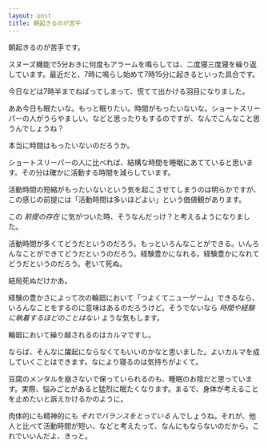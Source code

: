 ```yaml
---
layout: post
title: 朝起きるのが苦手
---
```


朝起きるのが苦手です。

スヌーズ機能で5分おきに何度もアラームを鳴らしては、二度寝三度寝を繰り返しています。最近だと、7時に鳴らし始めて7時15分に起きるといった具合です。

今日などは7時半までねばってしまって、慌てて出かける羽目になりました。

ああ今日も眠たいな。もっと眠りたい。時間がもったいないな。ショートスリーパーの人がうらやましい。などと思ったりもするのですが、なんでこんなこと思うんでしょうね？

本当に時間はもったいないのだろうか。

ショートスリーパーの人に比べれば、結構な時間を睡眠にあてていると思います。その分は確かに活動する時間を減らしています。

活動時間の短縮がもったいないという気を起こさせてしまうのは明らかですが、この感じの前提には「活動時間は多いほどよい」という価値観があります。

この *前提の存在* に気がついた時、そうなんだっけ？と考えるようになりました。

活動時間が多くてどうだというのだろう。もっといろんなことができる。いんろんなことができてどうだというのだろう。経験豊かになれる。経験豊かになれてどうだというのだろう。老いて死ぬ。

結局死ぬだけかあ。

経験の豊かさによって次の輪廻において「つよくてニューゲーム」できるなら、いろんなことをするのに意味はあるのだろうけど。そうでないなら *時間や経験に執着するほどのことはない* ような気もします。

輪廻において繰り越されるのはカルマですし。

ならば、そんなに躍起にならなくてもいいのかなと思いました。よいカルマを成していくことはできます。なにより寝るのは気持ちがよくて。

豆腐のメンタルを崩さないで保っていられるのも、睡眠のお陰だと思っています。実際、悩みごとがあると猛烈に眠たくなります。まるで、身体が考えることを止めたいと訴えかけるかのように。

肉体的にも精神的にも *それでバランスをとっている* んでしょうね。それが、他人と比べて活動時間が短い、などと考えたって、なんにもならないのだから。これでいいんだよ、きっと。
